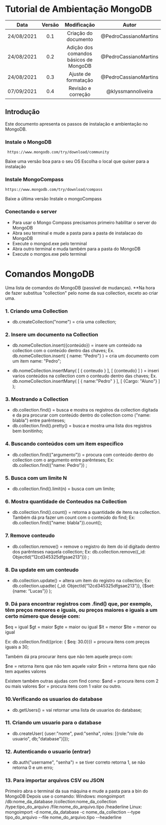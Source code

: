 # Tutorial de Ambientação MongoDB

|    Data    | Versão |              Modificação               |         Autor         |
| :--------: | :----: | :------------------------------------: | :-------------------: |
| 24/08/2021 |  0.1   |          Criação do documento          | @PedroCassianoMartins |
| 24/08/2021 |  0.2   | Adição dos comandos básicos de MongoDB | @PedroCassianoMartins |
| 24/08/2021 |  0.3   |          Ajuste de formatação          | @PedroCassianoMartins |
| 07/09/2021 |  0.4   |           Revisão e correção           |  @klyssmannoliveira   |

## Introdução

Este documento apresenta os passos de instalação e ambientação no MongoDB.

### Instale o MongoDB

     https://www.mongodb.com/try/download/community

Baixe uma versão boa para o seu OS
Escolha o local que quiser para a instalação

### Instale MongoCompass

    https://www.mongodb.com/try/download/compass

Baixe a última versão
Instale o mongoCompass

### Conectando o server

- Para usar o Mongo Compass precisamos primeiro habilitar o server do MongoDB
- Abra seu terminal e mude a pasta para a pasta de instalacao do MongoDB
- Execute o mongod.exe pelo terminal
- Abra outro terminal e muda também para a pasta do MongoDB
- Execute o mongos.exe pelo terminal

# Comandos MongoDB

Uma lista de comandos do MongoDB (passível de mudanças).
\*\*Na hora de fazer substitua "collection" pelo nome da sua collection, exceto ao criar uma.

### 1. Criando uma Collection

- db.createCollection("nome") = cria uma collection;

### 2. Insere um documento na Collection

- db.nomeCollection.insert({conteúdo}) = insere um conteúdo na collection com o conteúdo dentro das chaves;
  Ex. db.nomeCollection.insert( { name: "Pedro"} ) = cria um documento com um item name: "Pedro";

- db.nomeCollection.insertMany( [ { conteudo } ], [ {conteudo} ] ) = inseri varios conteúdos na collection com o conteudo dentro das chaves;
  Ex. db.nomeCollection.insertMany( [ { name:"Pedro" } ], [ {Cargo: "Aluno"} ] );

### 3. Mostrando a Collection

- db.collection.find() = busca e mostra os registros da collection digitada e da pra procurar com conteúdo dentro do collection como ("name: blabla") entre parênteses;
- db.collection.find().pretty() = busca e mostra uma lista dos registros bem bonitinho;

### 4. Buscando conteúdos com um item especifico

- db.collection.find({"argumento"}) = procura com conteúdo dentro do collection com o argumento entre parênteses;
  Ex: db.collection.find({"name: Pedro"}) ;

### 5. Busca com um limite N

- db.collection.find().limit(n) = busca com um limite;

### 6. Mostra quantidade de Conteudos na Collection

- db.collection.find().count() = retorna a quantidade de itens na collection. Também dá pra fazer um count com o conteúdo do find;
  Ex: db.collection.find({"name: blabla"}).count();

### 7. Remove conteudo

- db.collection.remove() = remove o registro do item do id digitado dentro dos parênteses naquela collection;
  Ex: db.collection.remove({\_id: ObjectId(“12cd345325dfgsae213”)}) ;

### 8. Da update em um conteudo

- db.collection.update() = altera um item do registro na collection;
  Ex: db.collection.upadte(
  {\_id: ObjectId(“12cd345325dfgsae213”)},
  {$set: {name: “Lucas”}}
  );

### 9. Dá para encontrar registros com .find() que, por exemplo, têm preços menores e iguais, ou preços maiores e iguais a um certo número que deseje com:

$eq = igual
$gt = maior
$gte = maior ou igual
$lt = menor
$lte = menor ou igual

Ex: db.collection.find({price: { $eq: 30.0}}) = procura itens com preços iguais a 30;

Também dá pra procurar itens que não tem aquele preço com:

$ne = retorna itens que não tem aquele valor
$nin = retorna itens que não tem aqueles valores

Existem também outras ajudas com find como:
$and = procura itens com 2 ou mais valores
$or = procura itens com 1 valor ou outro.

### 10.Verificando os usuarios do database

- db.getUsers() = vai retornar uma lista de usuarios do database;

### 11. Criando um usuario para o database

- db.createUser( {user:"nome", pwd:"senha", roles: [{role:"role do usuario", db;"database"}]});

### 12. Autenticando o usuario (entrar)

- db.auth("username", "senha") = se tiver correto retorna 1, se não retorna 0 e um erro;

### 13. Para importar arquivos CSV ou JSON

Primeiro abra o terminal da sua máquina e mude a pasta para a bin do MongoDB
Depois use o comando:
Windows: mongoimport /db:nome_da_database /collection:nome_da_collection /type:tipo_do_arquivo /file:nome_do_arquivo.tipo /headerline
Linux: mongoimport -d nome_da_database -c nome_da_collection --type tipo_do_arquivo --file nome_do_arquivo.tipo --headerline
